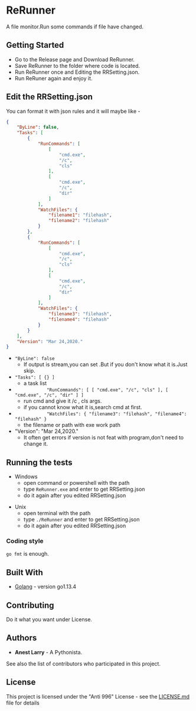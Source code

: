# ReRunner

A file monitor.Run some commands if file have changed.

## Getting Started

 - Go to the Release page and Download ReRunner.
 - Save ReRunner to the folder where code is located.
 - Run ReRunner once and Editing the RRSetting.json.
 - Run ReRuner again and enjoy it. 

## Edit the RRSetting.json
You can format it with json rules and it will maybe like - 
```json
{
    "ByLine": false,
    "Tasks": [
        {
            "RunCommands": [
                [
                    "cmd.exe",
                    "/c",
                    "cls"
                ],
                [
                    "cmd.exe",
                    "/c",
                    "dir"
                ]
            ],
            "WatchFiles": {
                "filename1": "filehash",
                "filename2": "filehash"
            }
        },
        {
            "RunCommands": [
                [
                    "cmd.exe",
                    "/c",
                    "cls"
                ],
                [
                    "cmd.exe",
                    "/c",
                    "dir"
                ]
            ],
            "WatchFiles": {
                "filename3": "filehash",
                "filename4": "filehash"
            }
        }
    ],
    "Version": "Mar 24,2020."
}
```
- `"ByLine": false`
   - If output is stream,you can set .But if you don't know what it is.Just skip.
- `"Tasks": [ {} ]`
   - a task list
- `            "RunCommands": [
                [
                    "cmd.exe",
                    "/c",
                    "cls"
                ],
                [
                    "cmd.exe",
                    "/c",
                    "dir"
                ]
            ]`
   - run cmd and give it /c , cls args.
   - if you cannot know what it is,search cmd at first.
- `            "WatchFiles": {
                "filename3": "filehash",
                "filename4": "filehash"
            }`
   - the filename or path with exe work path
- "Version": "Mar 24,2020."
   - It often get errors if version is not feat with program,don't need to change it.

## Running the tests

 * Windows
   * open command or powershell with the path
   * type `ReRunner.exe` and enter to get RRSetting.json
   * do it again after you edited RRSetting.json 
 - Unix
   - open terminal with the path
   - type `./ReRunner` and enter to get RRSetting.json
   - do it again after you edited RRSetting.json 

### Coding style

`go fmt` is enough.

## Built With

* [Golang](http://www.dropwizard.io/1.0.2/docs/) - version go1.13.4

## Contributing

Do it what you want under License.

## Authors

* **Anest Larry** - A Pythonista.

See also the list of contributors who participated in this project.

## License

This project is licensed under the "Anti 996" License - see the [LICENSE.md](LICENSE) file for details